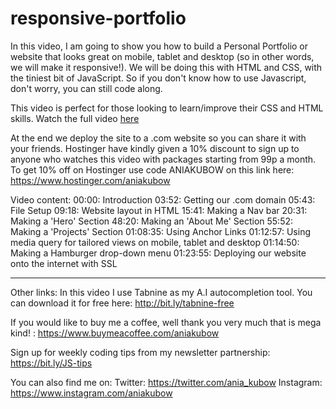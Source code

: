 # responsive-portfolio

In this video, I am going to show you how to build a Personal Portfolio or website that looks great on mobile, tablet and desktop (so in other words, we will make it responsive!). We will be doing this with HTML and CSS, with the tiniest bit of JavaScript. So if you don't know how to use Javascript, don't worry, you can still code along. 

This video is perfect for those looking to learn/improve their CSS and HTML skills. Watch the full video [here](https://youtu.be/-D6oTPA4vXc)

At the end we deploy the site to a .com website so you can share it with your friends. Hostinger have kindly given a 10% discount to sign up to anyone who watches this video with packages starting from 99p a month.  To get 10% off on Hostinger use code ANIAKUBOW on this link here: https://www.hostinger.com/aniakubow

Video content:
00:00: Introduction
03:52: Getting our .com domain
05:43: File Setup
09:18: Website layout in HTML
15:41: Making a Nav bar
20:31: Making a 'Hero' Section
48:20: Making an 'About Me' Section
55:52: Making a 'Projects' Section
01:08:35: Using Anchor Links
01:12:57: Using media query for tailored views on mobile, tablet and desktop
01:14:50: Making a Hamburger drop-down menu
01:23:55: Deploying our website onto the internet with SSL

____

Other links:
In this video I use Tabnine as my A.I autocompletion tool. You can download it for free here: http://bit.ly/tabnine-free

If you would like to buy me a coffee, well thank you very much that is mega kind! : https://www.buymeacoffee.com/aniakubow

Sign up for weekly coding tips from my newsletter partnership: https://bit.ly/JS-tips

You can also find me on:
Twitter: https://twitter.com/ania_kubow
Instagram: https://www.instagram.com/aniakubow
